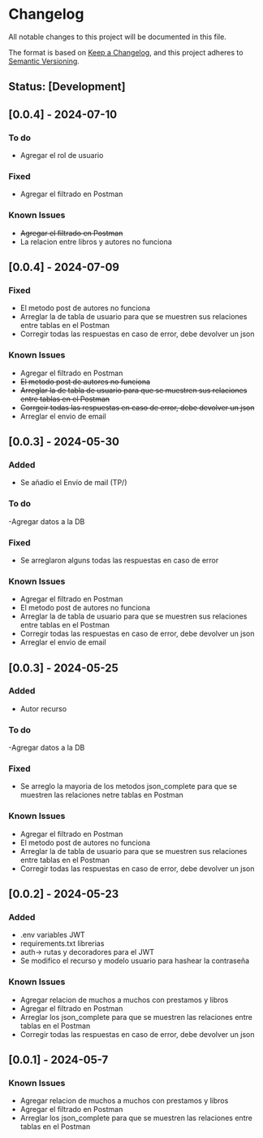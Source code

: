 # Changelog

All notable changes to this project will be documented in this file.

The format is based on [Keep a Changelog](https://keepachangelog.com/en/1.0.0/), and this project adheres to [Semantic Versioning](https://semver.org/spec/v2.0.0.html).

## Status: [Development]

## [0.0.4] - 2024-07-10

### To do
- Agregar el rol de usuario

### Fixed
- Agregar el filtrado en Postman

### Known Issues
- ~~Agregar el filtrado en Postman~~
- La relacion entre libros y autores no funciona

## [0.0.4] - 2024-07-09

### Fixed
- El metodo post de autores no funciona
- Arreglar la de tabla de usuario para que se muestren sus relaciones entre tablas en el Postman
- Corregir todas las respuestas en caso de error, debe devolver un json


### Known Issues
- Agregar el filtrado en Postman
- ~~El metodo post de autores no funciona~~
- ~~Arreglar la de tabla de usuario para que se muestren sus relaciones entre tablas en el Postman~~
- ~~Corrgeir todas las respuestas en caso de error, debe devolver un json~~
- Arreglar el envio de email


## [0.0.3] - 2024-05-30
### Added
- Se añadio el Envío de mail (TP/)

### To do
-Agregar datos a la DB

### Fixed
- Se arreglaron alguns todas las respuestas en caso de error

### Known Issues
- Agregar el filtrado en Postman
- El metodo post de autores no funciona
- Arreglar la de tabla de usuario para que se muestren sus relaciones entre tablas en el Postman
- Corregir todas las respuestas en caso de error, debe devolver un json
- Arreglar el envio de email


## [0.0.3] - 2024-05-25
### Added
- Autor recurso

### To do
-Agregar datos a la DB

### Fixed
- Se arreglo la mayoria de los metodos json_complete para que se muestren las relaciones netre tablas en Postman

### Known Issues
- Agregar el filtrado en Postman
- El metodo post de autores no funciona
- Arreglar la de tabla de usuario para que se muestren sus relaciones entre tablas en el Postman
- Corregir todas las respuestas en caso de error, debe devolver un json

## [0.0.2] - 2024-05-23
### Added
- .env variables JWT
- requirements.txt librerias 
- auth-> rutas y decoradores para el JWT
- Se modifico el recurso y modelo usuario para hashear la contraseña 

### Known Issues
- Agregar relacion de muchos a muchos con prestamos y libros
- Agregar el filtrado en Postman
- Arreglar los json_complete para que se muestren las relaciones entre tablas en el Postman
- Corregir todas las respuestas en caso de error, debe devolver un json

## [0.0.1] - 2024-05-7

### Known Issues
- Agregar relacion de muchos a muchos con prestamos y libros
- Agregar el filtrado en Postman
- Arreglar los json_complete para que se muestren las relaciones entre tablas en el Postman


